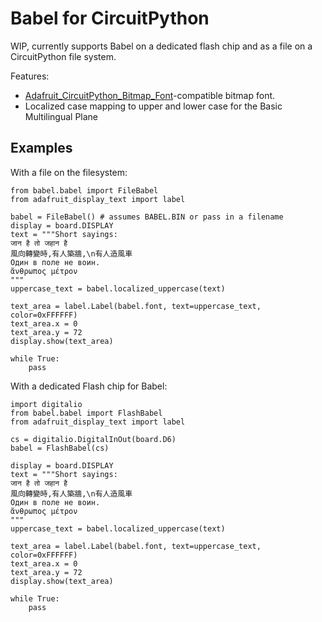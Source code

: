 # Babel for CircuitPython

WIP, currently supports Babel on a dedicated flash chip and as a file on a CircuitPython file system.

Features: 

* [Adafruit_CircuitPython_Bitmap_Font](https://github.com/adafruit/Adafruit_CircuitPython_Bitmap_Font)-compatible bitmap font.
* Localized case mapping to upper and lower case for the Basic Multilingual Plane

## Examples

With a file on the filesystem:

```import board
from babel.babel import FileBabel
from adafruit_display_text import label

babel = FileBabel() # assumes BABEL.BIN or pass in a filename
display = board.DISPLAY
text = """Short sayings:
जान है तो जहान है
風向轉變時,有人築牆,\n有人造風車
Один в поле не воин.
ἄνθρωπος μέτρον
"""
uppercase_text = babel.localized_uppercase(text)

text_area = label.Label(babel.font, text=uppercase_text, color=0xFFFFFF)
text_area.x = 0
text_area.y = 72
display.show(text_area)

while True:
    pass
```

With a dedicated Flash chip for Babel:

```import board
import digitalio
from babel.babel import FlashBabel
from adafruit_display_text import label

cs = digitalio.DigitalInOut(board.D6)
babel = FlashBabel(cs)

display = board.DISPLAY
text = """Short sayings:
जान है तो जहान है
風向轉變時,有人築牆,\n有人造風車
Один в поле не воин.
ἄνθρωπος μέτρον
"""
uppercase_text = babel.localized_uppercase(text)

text_area = label.Label(babel.font, text=uppercase_text, color=0xFFFFFF)
text_area.x = 0
text_area.y = 72
display.show(text_area)

while True:
    pass
```